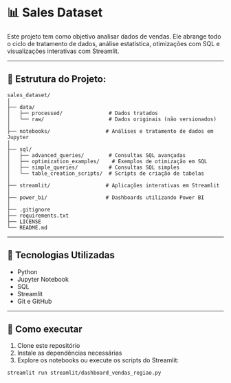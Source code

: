 # 📊 Sales Dataset

Este projeto tem como objetivo analisar dados de vendas. Ele abrange todo o ciclo de tratamento de dados, análise estatística, otimizações com SQL e visualizações interativas com Streamlit.

---

## 📁 Estrutura do Projeto:
```text
sales_dataset/
│
├── data/
│   ├── processed/               # Dados tratados
│   └── raw/                     # Dados originais (não versionados)
│
├── notebooks/                  # Análises e tratamento de dados em Jupyter
│
├── sql/
│   ├── advanced_queries/        # Consultas SQL avançadas
│   ├── optimization_examples/    # Exemplos de otimização em SQL
│   ├── simple_queries/          # Consultas SQL simples
│   └── table_creation_scripts/  # Scripts de criação de tabelas
│
├── streamlit/                  # Aplicações interativas em Streamlit
│
├── power_bi/                   # Dashboards utilizando Power BI
│
├── .gitignore
├── requirements.txt
├── LICENSE
└── README.md
```
---

## 🔧 Tecnologias Utilizadas

- Python
- Jupyter Notebook
- SQL
- Streamlit
- Git e GitHub

---

## 🚀 Como executar

1. Clone este repositório
2. Instale as dependências necessárias
3. Explore os notebooks ou execute os scripts do Streamlit:

```bash
streamlit run streamlit/dashboard_vendas_regiao.py


